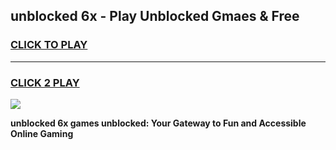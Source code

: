 
## unblocked 6x - Play Unblocked Gmaes & Free
<h3>
<a href="https://news.freeplayer.one?title=unblocked_6x&ref=16F">CLICK TO PLAY</a></h3>
<hr>

<h3>
<a href="https://news.freeplayer.one?title=unblocked_6x&ref=16F">CLICK 2 PLAY</a>
  
</h3>

<a href="https://news.freeplayer.one?title=unblocked_6x&ref=16F/"><img src="https://clearcache.store/games.png"></a>


**unblocked 6x games unblocked: Your Gateway to Fun and Accessible Online Gaming**
